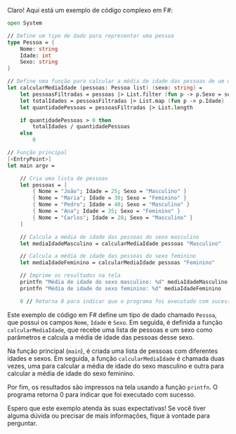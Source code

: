 Claro! Aqui está um exemplo de código complexo em F#:

```fsharp
open System

// Define um tipo de dado para representar uma pessoa
type Pessoa = {
    Nome: string
    Idade: int
    Sexo: string
}

// Define uma função para calcular a média de idade das pessoas de um determinado sexo
let calcularMediaIdade (pessoas: Pessoa list) (sexo: string) =
    let pessoasFiltradas = pessoas |> List.filter (fun p -> p.Sexo = sexo)
    let totalIdades = pessoasFiltradas |> List.map (fun p -> p.Idade) |> List.sum
    let quantidadePessoas = pessoasFiltradas |> List.length

    if quantidadePessoas > 0 then
        totalIdades / quantidadePessoas
    else
        0

// Função principal
[<EntryPoint>]
let main argv =

    // Cria uma lista de pessoas
    let pessoas = [
        { Nome = "João"; Idade = 25; Sexo = "Masculino" }
        { Nome = "Maria"; Idade = 30; Sexo = "Feminino" }
        { Nome = "Pedro"; Idade = 40; Sexo = "Masculino" }
        { Nome = "Ana"; Idade = 35; Sexo = "Feminino" }
        { Nome = "Carlos"; Idade = 28; Sexo = "Masculino" }
    ]

    // Calcula a média de idade das pessoas do sexo masculino
    let mediaIdadeMasculino = calcularMediaIdade pessoas "Masculino"

    // Calcula a média de idade das pessoas do sexo feminino
    let mediaIdadeFeminino = calcularMediaIdade pessoas "Feminino"

    // Imprime os resultados na tela
    printfn "Média de idade do sexo masculino: %d" mediaIdadeMasculino
    printfn "Média de idade do sexo feminino: %d" mediaIdadeFeminino

    0 // Retorna 0 para indicar que o programa foi executado com sucesso
```

Este exemplo de código em F# define um tipo de dado chamado `Pessoa`, que possui os campos `Nome`, `Idade` e `Sexo`. Em seguida, é definida a função `calcularMediaIdade`, que recebe uma lista de pessoas e um sexo como parâmetros e calcula a média de idade das pessoas desse sexo.

Na função principal (`main`), é criada uma lista de pessoas com diferentes idades e sexos. Em seguida, a função `calcularMediaIdade` é chamada duas vezes, uma para calcular a média de idade do sexo masculino e outra para calcular a média de idade do sexo feminino.

Por fim, os resultados são impressos na tela usando a função `printfn`. O programa retorna 0 para indicar que foi executado com sucesso.

Espero que este exemplo atenda às suas expectativas! Se você tiver alguma dúvida ou precisar de mais informações, fique à vontade para perguntar.